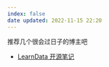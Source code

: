 ```yaml
---
index: false
date updated: 2022-11-15 22:20
---
```


推荐几个很会过日子的博主吧

- [LearnData 开源笔记](https://newzone.top/)

